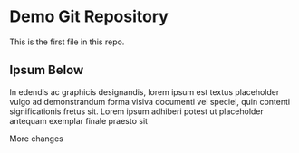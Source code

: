 # Demo Git Repository

This is the first file in this repo.

## Ipsum Below

In edendis ac graphicis designandis, lorem ipsum est textus placeholder vulgo ad demonstrandum forma visiva documenti vel speciei, quin contenti significationis fretus sit. Lorem ipsum adhiberi potest ut placeholder antequam exemplar finale praesto sit

More changes